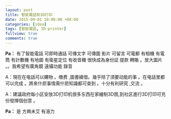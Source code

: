 ```yaml
---
layout: post
title: 智能電話和3D打印
date: 2015-09-01 10:00:00 +08:00
categories: [idea]
tags: [智能電話, 3D-printer]
fullview: true
comments: true
---
```


**Pa：** 有了智能電話  可即時通話   可傳文字 可傳圖 影片  可留言   可電郵  有相機  有電筒  有計數機  有地圖  有衛星定位  有收音機  很快成為身份証  提款  轉賬  。放大圖片  。。我希望有廣角鏡  遠攝功能  錄音

A：現在在电話可以購物 。缴费 ,圖書續借。幾乎除了須要动能的事 。在电話里都可以完成 。將來什麽事情需什麽知識都可查到 。十分有利研究 ,交流 。

A：建議政府每小区安放3D打印机很多东西在家繪制3D图,到社区進行3D打印可充份發揮個创意 。

**Pa：** 是 方興未艾  有溍力
